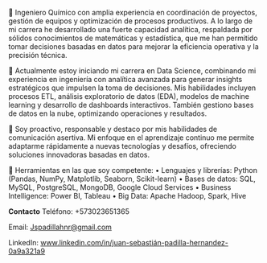 🥇 Ingeniero Químico con amplia experiencia en coordinación de proyectos, gestión de equipos y optimización de procesos productivos. A lo largo de mi carrera he desarrollado una fuerte capacidad analítica, respaldada por sólidos conocimientos de matemáticas y estadística, que me han permitido tomar decisiones basadas en datos para mejorar la eficiencia operativa y la precisión técnica.

🤖 Actualmente estoy iniciando mi carrera en Data Science, combinando mi experiencia en ingeniería con analítica avanzada para generar insights estratégicos que impulsen la toma de decisiones. Mis habilidades incluyen procesos ETL, análisis exploratorio de datos (EDA), modelos de machine learning y desarrollo de dashboards interactivos. También gestiono bases de datos en la nube, optimizando operaciones y resultados.

🧑 Soy proactivo, responsable y destaco por mis habilidades de comunicación asertiva. Mi enfoque en el aprendizaje continuo me permite adaptarme rápidamente a nuevas tecnologías y desafíos, ofreciendo soluciones innovadoras basadas en datos.

🔧 Herramientas en las que soy competente:
• Lenguajes y librerías: Python (Pandas, NumPy, Matplotlib, Seaborn, Scikit-learn)
• Bases de datos: SQL, MySQL, PostgreSQL, MongoDB, Google Cloud Services
• Business Intelligence: Power BI, Tableau
• Big Data: Apache Hadoop, Spark, Hive

**Contacto**
Teléfono: +573023651365

Email: Jspadillahnr@gmail.com

LinkedIn: www.linkedin.com/in/juan-sebastián-padilla-hernandez-0a9a321a9
